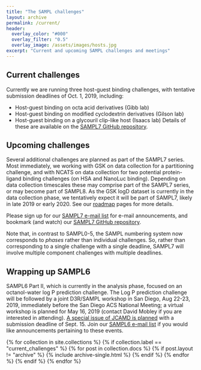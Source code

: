 ```yaml
---
title: "The SAMPL challenges"
layout: archive
permalink: /current/
header:
  overlay_color: "#000"
  overlay_filter: "0.5"
  overlay_image: /assets/images/hosts.jpg
excerpt: "Current and upcoming SAMPL challenges and meetings"
---
```


## Current challenges
Currently we are running three host-guest binding challenges, with tentative submission deadlines of Oct. 1, 2019, including:
- Host-guest binding on octa acid derivatives (Gibb lab)
- Host-guest binding on modified cyclodextrin derivatives (Gilson lab)
- Host-guest binding on a glycouril clip-like host (Isaacs lab)
Details of these are available on the [SAMPL7 GitHub repository](https://github.com/mobleylab/SAMPL7).

## Upcoming challenges

Several additional challenges are planned as part of the SAMPL7 series. 
Most immediately, we working with GSK on data collection for a partitioning challenge, and with NCATS on data collection for two potential protein-ligand binding challenges (on HSA and NanoLuc binding). Depending on data collection timescales these may comprise part of the SAMPL7 series, or may become part of SAMPL8.
As the GSK logD dataset is currently in the data collection phase, we tentatively expect it will be part of SAMPL7, likely in late 2019 or early 2020.
See our [roadmap](https://samplchallenges.github.io/roadmap/) pages for more details.

Please sign up for our [SAMPL7 e-mail list](http://eepurl.com/gpBBun) for e-mail announcements, and bookmark (and watch) our [SAMPL7 GitHub repository](https://github.com/MobleyLab/SAMPL7).

Note that, in contrast to SAMPL0-5, the SAMPL numbering system now corresponds to *phases* rather than individual challenges. So, rather than corresponding to a single challenge with a single deadline, SAMPL7 will involve multiple component challenges with multiple deadlines.

## Wrapping up SAMPL6

SAMPL6 Part II, which is currently in the analysis phase, focused on an octanol-water log P prediction challenge. The Log P prediction challenge will be followed by a joint D3R/SAMPL workshop in San Diego, Aug 22-23, 2019, immediately before the San Diego ACS National Meeting; a virtual workshop is planned for May 16, 2019 (contact David Mobley if you are interested in attending). [A special issue of JCAMD is planned](https://samplchallenges.github.io/roadmap/specialissues/) with a submission deadline of Sept. 15. Join our [SAMPL6 e-mail list](http://eepurl.com/gaAA0H) if you would like announcements pertaining to these events.


{% for collection in site.collections %}
  {% if collection.label == "current_challenges" %}
    {% for post in collection.docs %}
	  {% if post.layout != "archive" %}
        {% include archive-single.html %}
	  {% endif %}
    {% endfor %}
  {% endif %}
{% endfor %}
